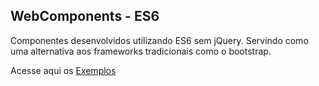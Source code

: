 ## WebComponents - ES6
<p>Componentes desenvolvidos utilizando ES6 sem jQuery. Servindo como uma alternativa aos frameworks tradicionais como o bootstrap.</p>
<p>Acesse aqui os <a href="http://leandrofialho.com/web-components/src/index.html" target="_blank">Exemplos</a></p>
